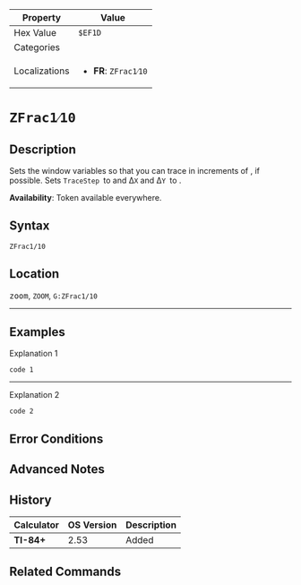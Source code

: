 | Property      | Value |
|---------------|-------|
| Hex Value     | `$EF1D`|
| Categories    | <ul></ul> |
| Localizations | <ul><li><b>FR</b>: `ZFrac1⁄10`</li></ul> |

# `ZFrac1⁄10`

## Description
Sets the window variables so that you can trace in increments of , if possible. Sets `TraceStep `to  and Δ`X` and Δ`Y `to .


<b>Availability</b>: Token available everywhere.

## Syntax
`ZFrac1/10`

## Location
<kbd>zoom</kbd>, `ZOOM`, `G:ZFrac1/10`
<hr>

## Examples

Explanation 1
```ti-basic
code 1
```
---
Explanation 2
```ti-basic
code 2
```

## Error Conditions


## Advanced Notes


## History
| Calculator | OS Version | Description |
|------------|------------|-------------|
| <b>TI-84+</b> | 2.53 | Added

## Related Commands

    
